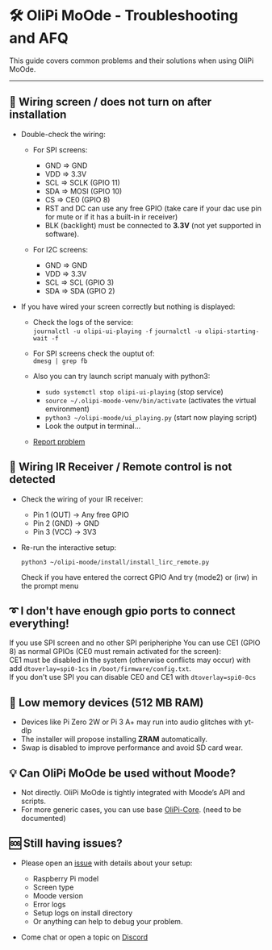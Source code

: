 # 🛠️ OliPi MoOde - Troubleshooting and AFQ

This guide covers common problems and their solutions when using OliPi MoOde.

---

## 🔌 Wiring screen / does not turn on after installation

- Double-check the wiring:
  - For SPI screens:
    - GND => GND
    - VDD => 3.3V
    - SCL => SCLK (GPIO 11)
    - SDA => MOSI (GPIO 10)
    - CS  => CE0  (GPIO 8)
    - RST and DC can use any free GPIO (take care if your dac use pin for mute or if it has a built-in ir receiver)
    - BLK (backlight) must be connected to **3.3V** (not yet supported in software).
          
  - For I2C screens:
    - GND => GND
    - VDD => 3.3V
    - SCL => SCL (GPIO 3)
    - SDA => SDA (GPIO 2)

- If you have wired your screen correctly but nothing is displayed:
    - Check the logs of the service:   
      `journalctl -u olipi-ui-playing -f`
      `journalctl -u olipi-starting-wait -f`

    - For SPI screens check the ouptut of:  
      `dmesg | grep fb`

    - Also you can try launch script manualy with python3:
        - `sudo systemctl stop olipi-ui-playing` (stop service)
        - `source ~/.olipi-moode-venv/bin/activate` (activates the virtual environment)
        - `python3 ~/olipi-moode/ui_playing.py` (start now playing script)
        - Look the output in terminal...
    - [Report problem](#-still-having-issues)

## 📡 Wiring IR Receiver / Remote control is not detected

- Check the wiring of your IR receiver:
    - Pin 1 (OUT) → Any free GPIO
    - Pin 2 (GND) → GND 
    - Pin 3 (VCC) → 3V3

- Re-run the interactive setup:
  
  `python3 ~/olipi-moode/install/install_lirc_remote.py`
  
  Check if you have entered the correct GPIO And try (mode2) or (irw) in the prompt menu

## ➰ I don't have enough gpio ports to connect everything!

If you use SPI screen and no other SPI peripheriphe You can use CE1 (GPIO 8) as normal GPIOs (CE0 must remain activated for the screen):  
CE1 must be disabled in the system (otherwise conflicts may occur) with add `dtoverlay=spi0-1cs` in `/boot/firmware/config.txt`.  
If you don't use SPI you can disable CE0 and CE1 with `dtoverlay=spi0-0cs`

## 🧠 Low memory devices (512 MB RAM)

- Devices like Pi Zero 2W or Pi 3 A+ may run into audio glitches with yt-dlp
- The installer will propose installing **ZRAM** automatically.
- Swap is disabled to improve performance and avoid SD card wear.


## 💡 Can OliPi MoOde be used without Moode?

- Not directly. OliPi MoOde is tightly integrated with Moode’s API and scripts.
- For more generic cases, you can use base [OliPi-Core](https://github.com/OliPi-Project/olipi-core). (need to be documented)



## 🆘 Still having issues?

- Please open an [issue](https://github.com/OliPi-Project/olipi-moode/issues) with details about your setup: 
  - Raspberry Pi model 
  - Screen type 
  - Moode version 
  - Error logs
  - Setup logs on install directory
  - Or anything can help to debug your problem.

- Come chat or open a topic on [Discord](https://discord.gg/pku67XsFEE)
